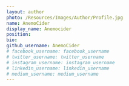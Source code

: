 ```yaml
---
layout: author
photo: /Resources/Images/Author/Profile.jpg
name: AnemoCider
display_name: Anemocider
position: 
bio: 
github_username: AnemoCider
# facebook_username: facebook_username
# twitter_username: twitter_username
# instagram_username: instagram_username
# linkedin_username: linkedin_username
# medium_username: medium_username
---
```


